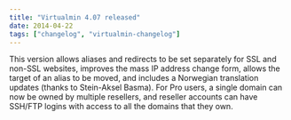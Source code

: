 ```yaml
---
title: "Virtualmin 4.07 released"
date: 2014-04-22
tags: ["changelog", "virtualmin-changelog"]
---
```


This version allows aliases and redirects to be set separately for SSL and non-SSL websites, improves the mass IP address change form, allows the target of an alias to be moved, and includes a Norwegian translation updates (thanks to Stein-Aksel Basma). For Pro users, a single domain can now be owned by multiple resellers, and reseller accounts can have SSH/FTP logins with access to all the domains that they own.
